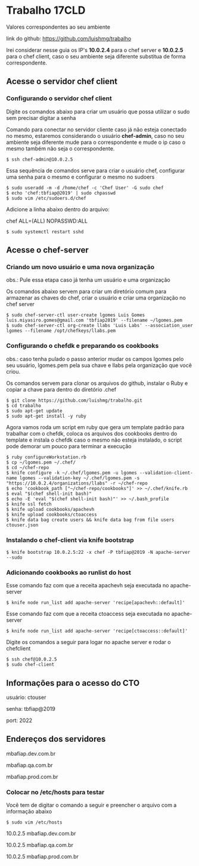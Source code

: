 # Trabalho 17CLD
Valores correspondentes ao seu ambiente

link do github: https://github.com/luishmg/trabalho

Irei considerar nesse guia os IP's **10.0.2.4** para o chef server
e **10.0.2.5** para o chef client, caso o seu ambiente seja diferente substitua
de forma correspondente.

## Acesse o servidor chef client
### Configurando o servidor chef client 
Digite os comandos abaixo para criar um usuário que possa utilizar o sudo sem precisar digitar a senha

Comando para conectar no servidor cliente caso já não esteja conectado no mesmo, estaremos considerando
o usuário **chef-admin**, caso no seu ambiente seja diferente mude para o correspondente e mude o ip caso
o mesmo também não seja o correspondente.

    $ ssh chef-admin@10.0.2.5

Essa sequência de comandos serve para criar o usuário chef, configurar uma senha para o
mesmo e configurar o mesmo no sudoers

    $ sudo useradd -m -d /home/chef -c 'Chef User' -G sudo chef
    $ echo 'chef:tbfiap@2019' | sudo chpasswd
    $ sudo vim /etc/sudoers.d/chef

Adicione a linha abaixo dentro do arquivo:

chef ALL=(ALL) NOPASSWD:ALL

    $ sudo systemctl restart sshd

## Acesse o chef-server
### Criando um novo usuário e uma nova organização
obs.: Pule essa etapa caso já tenha um usuário e uma organização

Os comandos abaixo servem para criar um diretório comum para armazenar as chaves do chef,
criar o usuário e criar uma organização no chef server

    $ sudo chef-server-ctl user-create lgomes Luis Gomes luis.miyasiro.gomes@gmail.com 'tbfiap2019' --filename ~/lgomes.pem
    $ sudo chef-server-ctl org-create llabs 'Luis Labs' --association_user lgomes --filename /opt/chefkeys/llabs.pem

### Configurando o chefdk e preparando os cookbooks
obs.: caso tenha pulado o passo anterior mudar os campos lgomes pelo seu usuário, lgomes.pem
pela sua chave e llabs pela organização que você criou.

Os comandos servem para clonar os arquivos do github, instalar
o Ruby e copiar a chave para dentro do diretório .chef

    $ git clone https://github.com/luishmg/trabalho.git 
    $ cd trabalho
    $ sudo apt-get update
    $ sudo apt-get install -y ruby

Agora vamos roda um script em ruby que gera um template padrão 
para trabalhar com o chefdk, coloca os arquivos dos cookbooks
dentro do template e instala o chefdk caso o mesmo não esteja instalado, 
o script pode demorar um pouco para terminar a execução

    $ ruby configureWorkstation.rb
    $ cp ~/lgomes.pem ~/.chef/
    $ cd ~/chef-repo
    $ knife configure -k ~/.chef/lgomes.pem -u lgomes --validation-client-name lgomes --validation-key ~/.chef/lgomes.pem -s "https://10.0.2.4/organizations/llabs" -r ~/chef-repo
    $ echo 'cookbook_path ["~/chef-repo/cookbooks"]' >> ~/.chef/knife.rb
    $ eval "$(chef shell-init bash)"
    $ echo -E 'eval "$(chef shell-init bash)"' >> ~/.bash_profile
    $ knife ssl fetch
    $ knife upload cookbooks/apachevh
    $ knife upload cookbooks/ctoaccess
    $ knife data bag create users && knife data bag from file users ctouser.json

### Instalando o chef-client via knife bootstrap

    $ knife bootstrap 10.0.2.5:22 -x chef -P tbfiap@2019 -N apache-server --sudo

### Adicionando cookbooks ao runlist do host

Esse comando faz com que a receita apachevh seja executada no apache-server

    $ knife node run_list add apache-server 'recipe[apachevh::default]'

Esse comando faz com que a receita ctoaccess seja executada no apache-server

    $ knife node run_list add apache-server 'recipe[ctoaccess::default]'

Digite os comandos a seguir para logar no apache server e rodar o chefclient

    $ ssh chef@10.0.2.5
    $ sudo chef-client

## Informações para o acesso do CTO
usuário: ctouser

senha: tbfiap@2019

port: 2022

## Endereços dos servidores
mbafiap.dev.com.br

mbafiap.qa.com.br

mbafiap.prod.com.br

### Colocar no /etc/hosts para testar
Você tem de digitar o comando a seguir e preencher o arquivo com a informação abaixo

    $ sudo vim /etc/hosts

10.0.2.5 mbafiap.dev.com.br 

10.0.2.5 mbafiap.qa.com.br 

10.0.2.5 mbafiap.prod.com.br 
